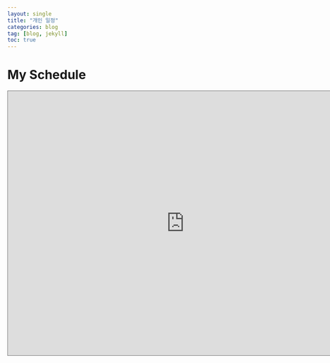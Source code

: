 ```yaml
---
layout: single
title: "개인 일정"
categories: blog
tag: [blog, jekyll]
toc: true
---
```


# My Schedule



<iframe src="https://calendar.google.com/calendar/embed?height=600&wkst=1&bgcolor=%23ffffff&ctz=Asia%2FSeoul&src=Mmpvb25oMkBnbWFpbC5jb20&src=cTdpM3N0bm5ycHZtajE0aHIyazVvbmgwanNAZ3JvdXAuY2FsZW5kYXIuZ29vZ2xlLmNvbQ&src=a28uc291dGhfa29yZWEub2ZmaWNpYWwjaG9saWRheUBncm91cC52LmNhbGVuZGFyLmdvb2dsZS5jb20&color=%23A79B8E&color=%23795548&color=%23D50000" style="border:solid 1px #777" width="800" height="600" frameborder="0" scrolling="no"></iframe>







